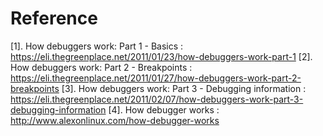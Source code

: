 














# Reference
[1]. How debuggers work: Part 1 - Basics : https://eli.thegreenplace.net/2011/01/23/how-debuggers-work-part-1
[2]. How debuggers work: Part 2 - Breakpoints : https://eli.thegreenplace.net/2011/01/27/how-debuggers-work-part-2-breakpoints
[3]. How debuggers work: Part 3 - Debugging information : https://eli.thegreenplace.net/2011/02/07/how-debuggers-work-part-3-debugging-information
[4]. How debugger works : http://www.alexonlinux.com/how-debugger-works
